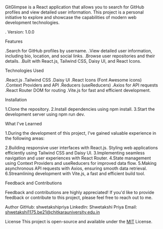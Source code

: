 GitGlimpse is a React application that allows you to search for GitHub profiles and view detailed user information. This project is a personal initiative to explore and showcase the capabilities of modern web development technologies.

. Version: 1.0.0

Features

.Search for GitHub profiles by username.
.View detailed user information, including bio, location, and social links.
.Browse user repositories and their details.
.Built with React.js, Tailwind CSS, Daisy UI, and React Icons.

Technologies Used

.React.js
.Tailwind CSS
.Daisy UI
.React Icons (Font Awesome icons)
.Context Providers and API
.Reducers (useReducers)
.Axios for API requests
.React Router DOM for routing
.Vite.js for fast and efficient development.


Installation

1.Clone the repository.
2.Install dependencies using npm install.
3.Start the development server using npm run dev.


What I've Learned

1.During the development of this project, I've gained valuable experience in the following areas:

2.Building responsive user interfaces with React.js.
Styling web applications efficiently using Tailwind CSS and Daisy UI.
3.Implementing seamless navigation and user experiences with React Router.
4.State management using Context Providers and useReducers for improved data flow.
5.Making asynchronous API requests with Axios, ensuring smooth data retrieval.
6.Streamlining development with Vite.js, a fast and efficient build tool.

Feedback and Contributions

Feedback and contributions are highly appreciated! If you'd like to provide feedback or contribute to this project, please feel free to reach out to me.

Author
GitHub: shwetakshipriya
LinkedIn: Shwetakshi Priya
Email: shwetakshi1175.be21@chitkarauniversity.edu.in


License
This project is open-source and available under the [MIT](https://choosealicense.com/licenses/mit/) License.

